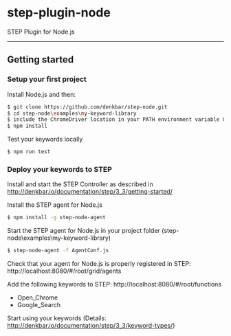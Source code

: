 # step-plugin-node
STEP Plugin for Node.js

***

## Getting started

### Setup your first project

Install Node.js and then:
```sh
$ git clone https://github.com/denkbar/step-node.git
$ cd step-node\examples\my-keyword-library
$ include the ChromeDriver location in your PATH environment variable OR copy chromedriver.exe to step-node\examples\my-keyword-library
$ npm install
```

Test your keywords locally
```sh
$ npm run test
```

### Deploy your keywords to STEP

Install and start the STEP Controller as described in http://denkbar.io/documentation/step/3_3/getting-started/

Install the STEP agent for Node.js
```sh
$ npm install -g step-node-agent
```

Start the STEP agent for Node.js in your project folder (step-node\examples\my-keyword-library)
```sh
$ step-node-agent -f AgentConf.js
```

Check that your agent for Node.js is properly registered in STEP: http://localhost:8080/#/root/grid/agents

Add the following keywords to STEP: http://localhost:8080/#/root/functions
- Open_Chrome
- Google_Search

Start using your keywords (Details: http://denkbar.io/documentation/step/3_3/keyword-types/)

